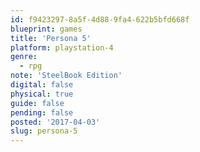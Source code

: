 ```yaml
---
id: f9423297-8a5f-4d88-9fa4-622b5bfd668f
blueprint: games
title: 'Persona 5'
platform: playstation-4
genre:
  - rpg
note: 'SteelBook Edition'
digital: false
physical: true
guide: false
pending: false
posted: '2017-04-03'
slug: persona-5
---
```


